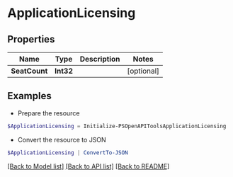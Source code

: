 # ApplicationLicensing
## Properties

Name | Type | Description | Notes
------------ | ------------- | ------------- | -------------
**SeatCount** | **Int32** |  | [optional] 

## Examples

- Prepare the resource
```powershell
$ApplicationLicensing = Initialize-PSOpenAPIToolsApplicationLicensing  -SeatCount null
```

- Convert the resource to JSON
```powershell
$ApplicationLicensing | ConvertTo-JSON
```

[[Back to Model list]](../README.md#documentation-for-models) [[Back to API list]](../README.md#documentation-for-api-endpoints) [[Back to README]](../README.md)

